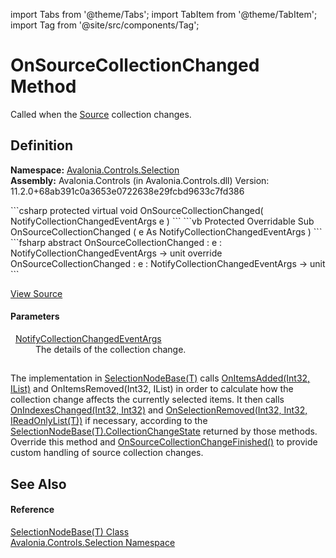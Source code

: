 import Tabs from '@theme/Tabs'; 
import TabItem from '@theme/TabItem'; 
import Tag from '@site/src/components/Tag'; 

# OnSourceCollectionChanged Method


Called when the <a href="P_Avalonia_Controls_Selection_SelectionNodeBase_1_Source">Source</a> collection changes.



## Definition
**Namespace:** <a href="N_Avalonia_Controls_Selection">Avalonia.Controls.Selection</a>  
**Assembly:** Avalonia.Controls (in Avalonia.Controls.dll) Version: 11.2.0+68ab391c0a3653e0722638e29fcbd9633c7fd386

<Tabs groupId="api-code-preview">
<TabItem value="csharp" label="C#">
```csharp
protected virtual void OnSourceCollectionChanged(
	NotifyCollectionChangedEventArgs e
)
```
</TabItem>
<TabItem value="vb" label="VB">
```vb
Protected Overridable Sub OnSourceCollectionChanged ( 
	e As NotifyCollectionChangedEventArgs
)
```
</TabItem>
<TabItem value="fsharp" label="F#">
```fsharp
abstract OnSourceCollectionChanged : 
        e : NotifyCollectionChangedEventArgs -> unit 
override OnSourceCollectionChanged : 
        e : NotifyCollectionChangedEventArgs -> unit 
```
</TabItem>
</Tabs>



<a href="https://github.com/AvaloniaUI/Avalonia/tree/master/srcAvalonia.Controls/Selection/SelectionNodeBase.cs#L114" title="View the source code">View Source</a>



#### Parameters
<dl><dt>  <a href="https://learn.microsoft.com/dotnet/api/system.collections.specialized.notifycollectionchangedeventargs" target="_blank" rel="noopener noreferrer">NotifyCollectionChangedEventArgs</a></dt><dd>The details of the collection change.</dd></dl>

## 
The implementation in <a href="T_Avalonia_Controls_Selection_SelectionNodeBase_1">SelectionNodeBase(T)</a> calls <a href="M_Avalonia_Controls_Selection_SelectionNodeBase_1_OnItemsAdded">OnItemsAdded(Int32, IList)</a> and OnItemsRemoved(Int32, IList) in order to calculate how the collection change affects the currently selected items. It then calls <a href="M_Avalonia_Controls_Selection_SelectionNodeBase_1_OnIndexesChanged">OnIndexesChanged(Int32, Int32)</a> and <a href="M_Avalonia_Controls_Selection_SelectionNodeBase_1_OnSelectionRemoved">OnSelectionRemoved(Int32, Int32, IReadOnlyList(T))</a> if necessary, according to the <a href="T_Avalonia_Controls_Selection_SelectionNodeBase_1_CollectionChangeState">SelectionNodeBase(T).CollectionChangeState</a> returned by those methods. Override this method and <a href="M_Avalonia_Controls_Selection_SelectionNodeBase_1_OnSourceCollectionChangeFinished">OnSourceCollectionChangeFinished()</a> to provide custom handling of source collection changes.

## See Also


#### Reference
<a href="T_Avalonia_Controls_Selection_SelectionNodeBase_1">SelectionNodeBase(T) Class</a>  
<a href="N_Avalonia_Controls_Selection">Avalonia.Controls.Selection Namespace</a>  

